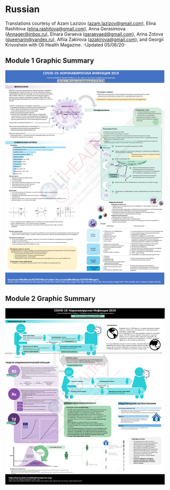 # Russian

Translations courtesy of Azam Lazizov \(azam.lazizov@gmail.com\), Elina Rashitova \(elina.rashitova@gmail.com\), Anna Gerasimova \(Annager@inbox.ru\), Elnara Garaeva \(garaevaed@gmail.com\), Arina Zotova \(queenarin@yandex.ru\), Alfiia Zakirova \(azakirova@gmail.com\), and Georgii Krivoshein with Oli Health Magazine. -Updated 05/06/20-

## Module 1 Graphic Summary

![](../../.gitbook/assets/module-1-obn.png)

## Module 2 Graphic Summary

![](../../.gitbook/assets/module-2-rus-team.png)

